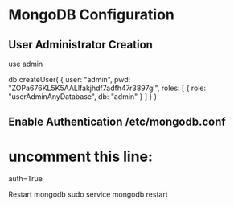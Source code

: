 

# MongoDB Configuration


## User Administrator Creation
  use admin


db.createUser(
  {
    user: "admin",
    pwd: "ZOPa676KL5K5AALlfakjhdf7adfh47r3897gl",
    roles:
    [
      {
        role: "userAdminAnyDatabase",
        db: "admin"
      }
    ]
  }
)



##  Enable Authentication /etc/mongodb.conf
  # uncomment this line:
  auth=True

Restart mongodb
  sudo service mongodb restart

